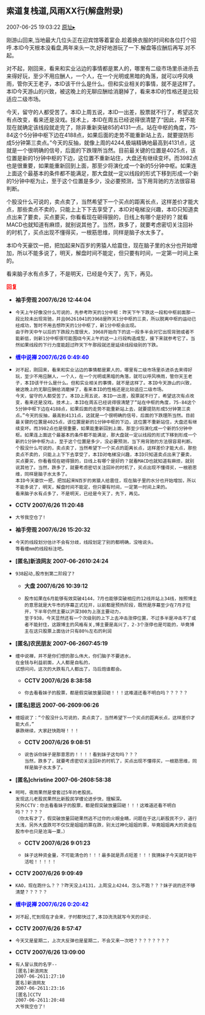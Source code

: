 ## 索道复栈道,风雨XX行(解盘附录)
2007-06-25 19:03:22
[原址▸](http://www.fxgan.com/chan_time/2007_01_06/555.htm)



 刚游山回来,当地最大几位头正在迎宾馆等着宴会.趁着换衣服的时间和各位打个招呼.本ID今天根本没看盘,两年来头一次,好好地游玩了一下.解盘等应酬后再写.对不起。


 


 对不起，刚回来，看来和实业沾边的事情都是累人的，哪里有二级市场里杀进杀去来得好玩，至少不用应酬人，一个人，在一个光明或黑暗的角落，就可以呼风唤雨，管你天王老子，本ID该干什么是什么。但和实业相关的事情，就不是这样了。本ID今天游山的兴致，被这晚上的无聊应酬给消磨掉了，看来本ID的性格还是比较适应二级市场。


 


 今天，留守的人都受苦了。本ID上周五说，本ID一出差，股票就不行了，希望这次有点改变，看来还是没戏。技术上，本ID在周五已经说得很清楚了“因此，并不能现在就确定该线段就走完了，除非重新突破85的4131一点。站在中枢的角度，75-84这个5分钟中枢下边在4188点，如果后面的走势不能重新站上去，就要提防形成5分钟第三卖点。”今天的反抽，就像上周的4244,极端精确地最高到4131点，这就是一个很明确的信号，后面的下跌理所当然。目前最关键的位置是4025点，该位置是新的1分钟中枢的下边，这位置不重新站住，大盘还有继续变坏。而3982点也是很重要，如果能重新回到上面，那至少将演化成一个新的5分钟中枢。如果连上面这个最基本的条件都不能满足，那大盘就一定以线段的形式下移到形成一个新的1分钟中枢为止，至于这个位置是多少，没必要预测，当下用背驰的方法很容易判断。


 


 个股没什么可说的，卖点卖了，当然希望下一个买点的距离长点，这样差价才能大点，那些卖点不卖的，只能上上下下去享受了，本ID对电梯没兴趣，本ID只知道卖点出来了要卖，买点要买，你看看现在砸得狠的，日线上有哪个是好的？就看MACD也就知道有麻烦，就别说其他了。当然，跌多了，就要考虑密切关注回补的时机了，买点出现不懂得买，一根筋思维，同样是脑子水太多了。


 


 本ID今天豪饮一把，把加起来N百岁的男猿人给震住，现在脑子里的水分也开始增加，所以不能多说了，明天，解盘时间不能定，但只要有时间，一定第一时间上来的。


 


 看来脑子水有点多了，不是明天，已经是今天了，先下，再见。





<font color='red'>**回复**</font>


- **袖手旁观 2007/6/26 12:44:04**
- ```
  今天上午好像没什么可说的，先参考昨天的1分中枢：昨天下午下跌这一段和中枢前面那一段比较未出现背驰，并且06261041的3968是昨天1分中枢的三卖，所以脱离中枢的运动已经成功，暂时不用去想昨天的1分中枢了，新1分中枢会出现。
  由于昨天中午以后的下跌段力度很大，3968开始向下的这一段多半会对它出现背驰或者不能新低，则新1分中枢很可能围绕今天上午的这一上行段构造成型，接下来就参考它了。当然如果线段的下行力度能超过昨天下午那段就还是延续线段级别的下跌。
  ```
- <font color='blue'>**缠中说禅 2007/6/26 0:49:40**</font>
- ```
  对不起，刚回来，看来和实业沾边的事情都是累人的，哪里有二级市场里杀进杀去来得好玩，至少不用应酬人，一个人，在一个光明或黑暗的角落，就可以呼风唤雨，管你天王老子，本ID该干什么是什么。但和实业相关的事情，就不是这样了。本ID今天游山的兴致，被这晚上的无聊应酬给消磨掉了，看来本ID的性格还是比较适应二级市场。
  今天，留守的人都受苦了。本ID上周五说，本ID一出差，股票就不行了，希望这次有点改变，看来还是没戏。技术上，本ID在周五已经说得很清楚了“站在中枢的角度，75-84这个5分钟中枢下边在4188点，如果后面的走势不能重新站上去，就要提防形成5分钟第三卖点。”今天的反抽，最高到4131点，这就是一个很明确的信号，后面的下跌理所当然。目前最关键的位置是4025点，该位置是新的1分钟中枢的下边，这位置不重新站住，大盘还有继续变坏。而3982点也是很重要，如果能重新回到上面，那至少将演化成一个新的5分钟中枢。如果连上面这个最基本的条件都不能满足，那大盘就一定以线段的形式下移到形成一个新的1分钟中枢为止，至于这个位置是多少，没必要预测，当下用背驰的方法很容易判断。
  个股没什么可说的，卖点卖了，当然希望下一个买点的距离长点，这样差价才能大点，那些卖点不卖的，只能上上下下去享受了，本ID对电梯没兴趣，本ID只知道卖点出来了要卖，买点要买，你看看现在砸得狠的，日线上有哪个是好的？就看MACD也就知道有麻烦，就别说其他了。当然，跌多了，就要考虑密切关注回补的时机了，买点出现不懂得买，一根筋思维，同样是脑子水太多了。
  本ID今天豪饮一把，把加起来N百岁的男猿人给震住，现在脑子里的水分也开始增加，所以不能多说了，明天，解盘时间不能定，但只要有时间，一定第一时间上来的。
  看来脑子水有点多了，不是明天，已经是今天了，先下，再见。
  ```
- **CCTV 2007/6/26 11:20:48**
- ```
  大爷我空仓了!
  ```
- **袖手旁观 2007/6/26 15:20:32**
- ```
  今天的线段划分估计不会有分歧，线段划定了别的都明确，没啥说头。
  等看缠mm的线段标注吧。
  ```
- **[匿名]新浪网友 2007-06-2610:24:24**
- ```
  938起动,股市到第二阶段了?
  ```
   - **大盘 2007/6/26 10:39:12**
   - ```
     股市如果在6月能够有效突破4144，7月也能够突破相应的12线并站上34线，按照博主的意思就是大牛市的序幕正式拉开，以前都是预热阶段，既然是序幕至少在7月才拉开，下半年仍然主要以沪深300为上涨主要动力，
     至于938，今天显然还有一个次级别的上下上去冲击涨停位置，不过多半是冲击不了或者不能封住，这跟博主的风格有关,博主要是高兴了，2-3个涨停也是可能的，毕竟博主在这只股票上面估计只有80％左右的利润
     ```
- **[匿名]农民朋友 2007-06-2607:45:19**
- ```
  缠中说禅，并不是你们想的那么伟大，你们脑子不要进水，
  在金钱与利益前面，人人都是自私的，
  试想问问，这次的大跌有几人都出了，马后炮谁都会。
  ```
   - **CCTV 2007/6/26 8:38:58**
   - ```
     你去看看妹子的股票，都是假突破放量回砸！！！这难道还看不明白吗？？？？？
     ```
- **[匿名]思远 2007-06-2609:06:26**
- ```
  缠姐说了：“个股没什么可说的，卖点卖了，当然希望下一个买点的距离长点，这样差价才能大点，”
  暴跌继续，大家赶快跑呀！！！
  ```
   - **CCTV 2007/6/26 9:08:51**
   - ```
     说告诉你妹子是那意思的！！！！看到妹子这句吗？？？
     当然，跌多了，就要考虑密切关注回补的时机了，买点出现不懂得买，一根筋思维，同样是脑子水太多了。
     ```
- **[匿名]christine 2007-06-2608:58:38**
- ```
  呵呵，夜雨果然是曾套过5年的老股民。
  发现这儿老股民果然比新股民学缠论进步快，理解深。
  另外CCTV：你去看看妹子的股票，都是假突破放量回砸！！！这难道还看不明白吗？？？？？
  （你太有才了，假突破放量回砸果然逃不过你的火眼金睛，问题在于这儿新股民不少，道行太浅，另外大盘跌可不仅仅是姐姐的票在跌，别太过神化姐姐的票，毕竟姐姐再大的资金在股市中也只是沧海一粟，）
  ```
   - **CCTV 2007/6/26 9:01:23**
   - ```
     妹子这种资金量，不可能清仓的！！！最多就是弄点短差！！！我猜妹子今天就开始干活啦！！！！！
     ```
- **CCTV 2007/6/26 9:09:49**
- ```
  KAO，现在跑什么？？？昨天没上4131，上周没上4244，怎么不跑？？？妹子说的还不够清楚？？？？？
  ```
- <font color='blue'>**缠中说禅 2007/6/26 0:20:42**</font>
- ```
  对不起,忙到现在才会来，子时都快过了,本ID洗洗就写今天的评论.
  ```
- **CCTV 2007/6/26 8:57:47**
- ```
  今天又是星期二，上次大反弹也是星期二，不会又来一次吧？？？？？？？？
  ```
- **CCTV 2007/6/26 13:09:00**
- ```
  有人冒认我的名字--
  [匿名]新浪网友
  2007-06-2611:27:10
  匿名]新浪网友
  2007-06-2611:23:16
  [匿名]CCTV
  2007-06-2611:20:48
  大爷我空仓了!
  ```
